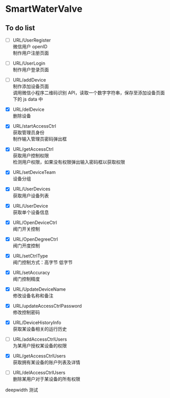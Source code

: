 # SmartWaterValve

## To do list

- [ ] URL/UserRegister  
	微信用户 openID  
	制作用户注册页面  

- [ ] URL/UserLogin  
	制作用户登录页面  

- [ ] URL/addDevice  
	制作添加设备页面  
	调用微信小程序二维码识别 API，读取一个数字字符串，保存至添加设备页面下的 js data 中  

- [x] URL/delDevice  
	删除设备  

- [x] URL/startAccessCtrl  
	获取管理员身份  
	制作输入管理员密码弹出框  

- [x] URL/getAccessCtrl  
	获取用户控制权限  
	检测用户权限，如果没有权限弹出输入密码框以获取权限  

- [x] URL/setDeviceTeam  
	设备分组  

- [x] URL/UserDevices  
	获取用户设备列表  

- [x] URL/UserDevice  
	获取单个设备信息  

- [x] URL/OpenDeviceCtrl  
	阀门开关控制  

- [x] URL/OpenDegreeCtrl  
	阀门开度控制  

- [x] URL/setCtrlType  
	阀门控制方式：高字节 低字节  

- [x] URL/setAccuracy  
	阀门控制精度  

- [x] URL/UpdateDeviceName  
	修改设备名称和备注  

- [x] URL/updateAccessCtrlPassword  
	修改控制密码  

- [x] URL/DeviceHistoryInfo  
        获取某设备相关的运行历史
	
- [ ] URL/addAccessCtrlUsers  
        为某用户授权某设备的权限  
	
- [x] URL/getAccessCtrlUsers  
        获取拥有某设备的账户列表及详情  
	
- [ ] URL/delAccessCtrlUsers  
        删除某用户对于某设备的所有权限  
	
	
deepwidth 测试  
